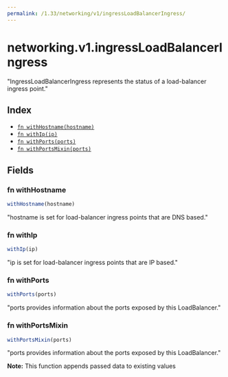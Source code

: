 ```yaml
---
permalink: /1.33/networking/v1/ingressLoadBalancerIngress/
---
```


# networking.v1.ingressLoadBalancerIngress

"IngressLoadBalancerIngress represents the status of a load-balancer ingress point."

## Index

* [`fn withHostname(hostname)`](#fn-withhostname)
* [`fn withIp(ip)`](#fn-withip)
* [`fn withPorts(ports)`](#fn-withports)
* [`fn withPortsMixin(ports)`](#fn-withportsmixin)

## Fields

### fn withHostname

```ts
withHostname(hostname)
```

"hostname is set for load-balancer ingress points that are DNS based."

### fn withIp

```ts
withIp(ip)
```

"ip is set for load-balancer ingress points that are IP based."

### fn withPorts

```ts
withPorts(ports)
```

"ports provides information about the ports exposed by this LoadBalancer."

### fn withPortsMixin

```ts
withPortsMixin(ports)
```

"ports provides information about the ports exposed by this LoadBalancer."

**Note:** This function appends passed data to existing values